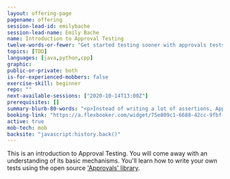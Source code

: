 ```yaml
---
layout: offering-page
pagename: offering
session-lead-id: emilybache
session-lead-name: Emily Bache
name: Introduction to Approval Testing
twelve-words-or-fewer: "Get started testing sooner with approvals tests"
topics: [TDD]
languages: [java,python,cpp]
graphic: 
public-or-private: both
is-for-experienced-mobbers: false
exercise-skill: beginner
repo: ""
next-available-sessions: ["2020-10-14T13:00Z"]
prerequisites: []
summary-blurb-80-words: "<p>Instead of writing a lot of assertions, Approval Testing gives you another approach. You print the state of the object you want to check, and verify it against a previously approved version. Any difference fails the test. It's a great technique for example when the existing code lacks test cases and has poor structure, making adding unit tests challenging. You might call that \"legacy code.\"</p>"
booking-link: "https://a.flexbooker.com/widget/75e809c1-6688-42cc-9fbf-77b001c15991?serviceIds=39589"
active: true
mob-tech: mob
backsite: "javascript:history.back()"
---
```

This is an introduction to Approval Testing. You will come away with an understanding of its basic mechanisms. You'll learn how to write your own tests using the open source ['Approvals' library](https://github.com/approvals/).

